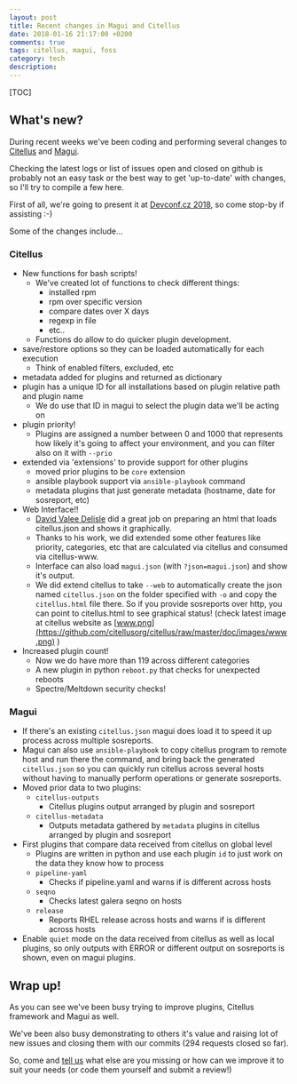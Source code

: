 ```yaml
---
layout: post
title: Recent changes in Magui and Citellus
date: 2018-01-16 21:17:00 +0200
comments: true
tags: citellus, magui, foss
category: tech
description:
---
```


[TOC]

## What's new?

During recent weeks we've been coding and performing several changes to  [Citellus]({filename}2017-07-26-Citellus-framework-for-detecting-known-issues.md) and [Magui]({filename}2017-07-31-Magui-for-analysis-of-issues-across-several-hosts.md).

Checking the latest logs or list of issues open and closed on github is probably not an easy task or the best way to get 'up-to-date' with changes, so I'll try to compile a few here.

First of all, we're going to present it at [Devconf.cz 2018](https://devconfcz2018.sched.com/event/DJXG/detect-pitfalls-of-osp-deployments-with-citellus), so come stop-by if assisting :-)

Some of the changes include...

### Citellus
- New functions for bash scripts!
    - We've created lot of functions to check different things:
        - installed rpm
        - rpm over specific version
        - compare dates over X days
        - regexp in file
        - etc..
    - Functions do allow to do quicker plugin development.
- save/restore options so they can be loaded automatically for each execution
    - Think of enabled filters, excluded, etc
- metadata added for plugins and returned as dictionary
- plugin has a unique ID for all installations based on plugin relative path and plugin name
    - We do use that ID in magui to select the plugin data we'll be acting on
- plugin priority!
    - Plugins are assigned a number between 0 and 1000 that represents how likely it's going to affect your environment, and you can filter also on it with `--prio`
- extended via 'extensions' to provide support for other plugins
    - moved prior plugins to be `core` extension
    - ansible playbook support via `ansible-playbook` command
    - metadata plugins that just generate metadata (hostname, date for sosreport, etc)
- Web Interface!!
    - [David Valee Delisle](https://valleedelisle.com/) did a great job on preparing an html that loads citellus.json and shows it graphically.
    - Thanks to his work, we did extended some other features like priority, categories, etc that are calculated via citellus and consumed via citellus-www.
    - Interface can also load `magui.json` (with `?json=magui.json`) and show it's output.
    - We did extend citellus to take `--web` to automatically create the json named `citellus.json` on the folder specified with `-o` and copy the `citellus.html` file there. So if you provide sosreports over http, you can point to citellus.html to see graphical status! (check latest image at citellus website as [www.png](https://github.com/citellusorg/citellus/raw/master/doc/images/www.png) )
- Increased plugin count!
    - Now we do have more than 119 across different categories
    - A new plugin in python `reboot.py` that checks for unexpected reboots
    - Spectre/Meltdown security checks!

### Magui
- If there's an existing `citellus.json` magui does load it to speed it up process across multiple sosreports.
- Magui can also use `ansible-playbook` to copy citellus program to remote host and run there the command, and bring back the generated `citellus.json` so you can quickly run citellus across several hosts without having to manually perform operations or generate sosreports.
- Moved prior data to two plugins:
    - `citellus-outputs`
        - Citellus plugins output arranged by plugin and sosreport
    - `citellus-metadata`
        - Outputs metadata gathered by `metadata` plugins in citellus arranged by plugin and sosreport
- First plugins that compare data received from citellus on global level
    - Plugins are written in python and use each plugin `id` to just work on the data they know how to process
    - `pipeline-yaml`
        - Checks if pipeline.yaml and warns if is different across hosts
    - `seqno`
        - Checks latest galera seqno on hosts
    - `release`
        - Reports RHEL release across hosts and warns if is different across hosts
- Enable `quiet` mode on the data received from citellus as well as local plugins, so only outputs with ERROR or different output on sosreports is shown, even on magui plugins.

## Wrap up!

As you can see we've been busy trying to improve plugins, Citellus framework and Magui as well.

We've been also busy demonstrating to others it's value and raising lot of new issues and closing them with our commits (294 requests closed so far).

So, come and [tell us](https://github.com/citellusorg/citellus/issues/new) what else are you missing or how can we improve it to suit your needs (or code them yourself and submit a review!)

